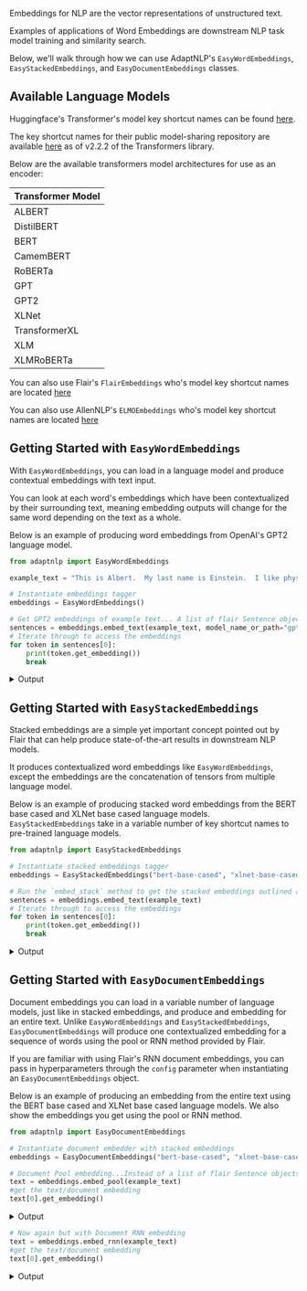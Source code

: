 Embeddings for NLP are the vector representations of unstructured text.

Examples of applications of Word Embeddings are downstream NLP task model training and similarity search. 

Below, we'll walk through how we can use AdaptNLP's `EasyWordEmbeddings`, `EasyStackedEmbeddings`, and 
`EasyDocumentEmbeddings` classes.

## Available Language Models

Huggingface's Transformer's model key shortcut names can be found [here](https://huggingface.co/transformers/pretrained_models.html).

The key shortcut names for their public model-sharing repository are available [here](https://huggingface.co/models) as of
v2.2.2 of the Transformers library.

Below are the available transformers model architectures for use as an encoder:

| Transformer Model|
| -------------    |
| ALBERT |
| DistilBERT |
| BERT |
| CamemBERT |
| RoBERTa |
| GPT |
| GPT2 |
| XLNet |
| TransformerXL |
| XLM |
| XLMRoBERTa |

You can also use Flair's `FlairEmbeddings` who's model key shortcut names are located [here](https://github.com/flairNLP/flair/blob/master/resources/docs/embeddings/FLAIR_EMBEDDINGS.md)

You can also use AllenNLP's `ELMOEmbeddings` who's model key shortcut names are located [here](https://github.com/flairNLP/flair/blob/master/resources/docs/embeddings/ELMO_EMBEDDINGS.md)

## Getting Started with `EasyWordEmbeddings`

With `EasyWordEmbeddings`, you can load in a language model and produce contextual embeddings with text input.

You can look at each word's embeddings which have been contextualized by their surrounding text, meaning embedding
outputs will change for the same word depending on the text as a whole.

Below is an example of producing word embeddings from OpenAI's GPT2 language model.


```python
from adaptnlp import EasyWordEmbeddings

example_text = "This is Albert.  My last name is Einstein.  I like physics and atoms."

# Instantiate embeddings tagger
embeddings = EasyWordEmbeddings()

# Get GPT2 embeddings of example text... A list of flair Sentence objects are generated
sentences = embeddings.embed_text(example_text, model_name_or_path="gpt2")
# Iterate through to access the embeddings
for token in sentences[0]:
    print(token.get_embedding())
    break
```

<details>
<summary>Output</summary>
```python
tensor([-0.1524, -0.0703,  0.5778,  ..., -0.3797, -0.3565,  2.4139])
```
</details>

## Getting Started with `EasyStackedEmbeddings`

Stacked embeddings are a simple yet important concept pointed out by Flair that can help produce state-of-the-art
results in downstream NLP models.

It produces contextualized word embeddings like `EasyWordEmbeddings`, except the embeddings are the concatenation of
tensors from multiple language model. 

Below is an example of producing stacked word embeddings from the BERT base cased and XLNet base cased language
models.  `EasyStackedEmbeddings` take in a variable number of key shortcut names to pre-trained language models.

```python
from adaptnlp import EasyStackedEmbeddings

# Instantiate stacked embeddings tagger
embeddings = EasyStackedEmbeddings("bert-base-cased", "xlnet-base-cased")

# Run the `embed_stack` method to get the stacked embeddings outlined above
sentences = embeddings.embed_text(example_text)
# Iterate through to access the embeddings
for token in sentences[0]:
    print(token.get_embedding())
    break
```
<details>
<summary>Output</summary>
```python
tensor([ 0.5918, -0.4142,  1.0203,  ..., -0.1045, -1.2841,  0.0192])
```
</details>

## Getting Started with `EasyDocumentEmbeddings`

Document embeddings you can load in a variable number of language models, just like in stacked embeddings, and produce
and embedding for an entire text.  Unlike `EasyWordEmbeddings` and `EasyStackedEmbeddings`, `EasyDocumentEmbeddings`
will produce one contextualized embedding for a sequence of words using the pool or RNN method provided by Flair.

If you are familiar with using Flair's RNN document embeddings, you can pass in hyperparameters through the `config`
parameter when instantiating an `EasyDocumentEmbeddings` object.

Below is an example of producing an embedding from the entire text using the BERT base cased and XLNet base 
cased language models.  We also show the embeddings you get using the pool or RNN method.


```python
from adaptnlp import EasyDocumentEmbeddings

# Instantiate document embedder with stacked embeddings
embeddings = EasyDocumentEmbeddings("bert-base-cased", "xlnet-base-cased")

# Document Pool embedding...Instead of a list of flair Sentence objects, we get one Sentence object: the document
text = embeddings.embed_pool(example_text)
#get the text/document embedding
text[0].get_embedding()
```
<details>
<summary>Output</summary>
```python
tensor([ 0.4216,  0.0123,  0.3136,  ..., -0.0683, -0.3761, -0.0974],
       grad_fn=<CatBackward>)
```
</details>

```python
# Now again but with Document RNN embedding
text = embeddings.embed_rnn(example_text)
#get the text/document embedding
text[0].get_embedding()
```
<details>
<summary>Output</summary>
```python
tensor([ 4.0643e-02,  4.7823e-01,  3.5992e-01, -6.5744e-01,  2.5690e-01,
        -2.2250e-02,  6.6651e-01, -1.4607e-01,  4.8427e-01,  6.3852e-01,
         9.8436e-02, -1.4234e-01, -6.1204e-01,  4.4708e-01,  2.4172e-01,
         2.4852e-01, -1.5021e-01,  5.1846e-01, -1.2435e-01,  1.1078e-01,
         3.6920e-01,  2.3225e-01, -2.2924e-01, -4.9226e-02,  4.7070e-01,
        -1.3099e-01,  7.9573e-01,  2.7918e-01, -6.8034e-01, -5.7282e-01,
         2.8865e-01, -5.9626e-01,  5.1510e-01,  2.0294e-01,  3.4929e-01,
        -5.5842e-02, -4.6091e-01, -3.9273e-01, -4.6477e-01,  7.3891e-02,
         3.1949e-01, -3.3215e-01,  1.3878e-01,  2.8379e-01, -4.9557e-02,
        -4.5319e-01,  1.1646e-02, -6.0409e-02, -5.8763e-01,  8.0155e-01,
        -2.2879e-02,  2.3967e-01,  6.0385e-01, -4.1895e-01, -1.6761e-01,
         6.4883e-01,  6.1100e-01, -7.7293e-01,  1.7982e-01,  8.7999e-02,
         4.7579e-01, -2.4647e-01,  2.9902e-01, -4.4531e-01,  3.4841e-01,
        -7.9070e-01,  5.7861e-02, -1.3308e-01, -1.0392e-01,  4.7919e-01,
        -6.1978e-01, -1.7192e-01, -4.7946e-01,  4.5381e-02, -3.7442e-02,
        -6.8591e-01,  3.5243e-01, -1.9135e-01,  3.6689e-01, -2.1427e-01,
        -1.3946e-01,  2.9380e-01,  2.4939e-01,  6.5739e-02,  4.7131e-01,
        -8.2398e-01,  6.1843e-02, -5.4207e-01, -4.3683e-01, -1.5192e-01,
        -1.5242e-02, -7.6256e-01, -4.8683e-01,  1.7045e-01,  1.0848e-01,
         3.5006e-01, -2.8152e-01, -7.3525e-02,  1.7871e-01,  4.3365e-01,
         2.8071e-01, -1.7845e-01, -4.7001e-01,  3.0485e-01, -3.1472e-01,
         7.8487e-01, -8.2343e-01,  2.5580e-01,  6.2897e-02, -5.3286e-01,
         1.0242e-01, -8.8470e-02, -9.5680e-02,  8.5138e-01, -3.2669e-03,
        -1.9355e-01, -1.0739e-01,  1.0788e-01,  4.6164e-01, -6.7108e-02,
         2.0659e-01,  6.9547e-01,  5.2934e-01, -4.9506e-01, -5.4222e-01,
         4.2463e-01,  3.7806e-01, -3.4682e-01,  2.4633e-02,  4.5355e-01,
        -1.9444e-01,  7.5605e-01, -1.6126e-01,  7.1877e-01, -1.9557e-01,
        -2.2612e-01, -5.0139e-02, -1.3550e-01, -1.1433e-01, -8.1717e-01,
        -1.9096e-01,  6.8815e-02,  6.9301e-02, -2.7783e-01, -5.6060e-02,
         2.3175e-01, -4.5415e-01, -8.8416e-02,  5.2196e-02,  3.6615e-01,
        -2.9025e-01,  1.3258e-01, -4.9883e-01,  2.2678e-01, -4.2092e-01,
        -7.2251e-01, -4.0375e-01, -1.5807e-02,  4.6092e-01,  2.9596e-01,
         3.6077e-01,  1.9079e-01, -2.5271e-01, -2.7760e-02,  3.6855e-01,
         3.8165e-01,  6.0619e-03, -7.6378e-01, -3.7182e-01, -4.4542e-02,
        -2.0117e-01, -1.1995e-01,  2.3850e-01, -4.1636e-01, -4.8439e-01,
        -2.0748e-02,  5.4735e-01, -7.2940e-01, -4.1707e-01,  5.9896e-01,
         1.7213e-01, -1.3483e-01, -3.8994e-01,  3.7115e-01, -2.4966e-01,
        -2.7104e-01,  1.3207e-01,  7.1423e-02,  2.1035e-01,  4.5386e-01,
        -3.4646e-01,  1.3394e-01, -3.7041e-01, -4.2550e-01,  2.6191e-02,
         6.6384e-01,  1.2815e-01,  2.6748e-02,  5.0338e-01,  4.1966e-02,
         7.0873e-02,  4.2947e-01, -1.2464e-01, -2.1960e-02, -1.8431e-01,
         7.5072e-01, -3.0089e-02,  3.0614e-01,  2.7832e-01, -6.7883e-01,
        -4.5706e-01, -1.6099e-01,  5.7140e-01,  5.3964e-01,  1.6853e-01,
        -1.2111e-01, -7.3538e-01,  1.0851e-01, -1.8549e-01, -2.6486e-01,
        -1.3871e-02,  2.8989e-01,  8.7540e-02, -4.0214e-01,  1.9980e-02,
        -7.1209e-02,  4.6514e-01,  2.3598e-01,  6.6215e-01, -5.3153e-01,
        -4.3674e-02,  9.7224e-02, -1.9030e-01, -7.5050e-01,  4.6526e-01,
         4.3002e-01, -5.4262e-01, -3.7726e-01,  2.8196e-01, -1.6574e-01,
        -7.0038e-02, -1.9054e-01,  2.9857e-01, -1.0482e-01, -1.1758e-01,
         1.2275e-02,  1.6027e-01, -3.4117e-02, -2.9249e-01,  2.8828e-01,
        -1.1687e-01, -5.2637e-02,  5.3424e-01,  2.1326e-01, -1.1130e-02,
         1.1047e-01,  4.6660e-01, -6.8302e-02, -6.2710e-01, -5.3588e-01,
         5.6987e-01,  1.0222e-01,  2.4219e-02, -2.5624e-01,  8.0474e-02,
         4.1616e-01, -6.5643e-01, -6.0552e-01, -3.6263e-01, -1.0691e-01,
        -2.3464e-01, -3.3408e-01,  1.3120e-01,  9.2258e-02, -1.2690e-01,
        -3.9567e-01,  2.8039e-01,  5.4222e-02,  1.7499e-01, -8.6867e-01,
        -3.6676e-01,  3.8382e-02, -6.8972e-01, -3.3034e-01,  2.9412e-01,
         4.1795e-01, -3.7838e-01, -1.9996e-01, -7.1303e-02, -2.2892e-01,
        -1.6649e-01,  7.2984e-02, -2.6782e-01,  8.0018e-01,  4.2457e-01,
        -6.1137e-02,  1.3479e-01,  6.0753e-01, -4.9129e-01,  5.4194e-01,
         5.5168e-01,  4.2584e-01,  7.7317e-01,  3.9137e-01,  2.5688e-02,
         4.7761e-01,  1.1689e-02, -3.0685e-02, -3.9294e-01,  2.5061e-01,
        -3.3469e-01, -1.2963e-01, -6.4249e-01,  4.8470e-01,  1.0723e-01,
         4.1352e-02, -3.2012e-01, -3.1172e-02, -8.9335e-01,  1.5820e-01,
         2.4536e-01, -3.7762e-02, -3.0008e-01, -1.4802e-01,  3.1138e-01,
        -4.0120e-01,  5.2545e-01, -2.9134e-01,  1.2147e-01, -7.2720e-01,
         7.3572e-01, -5.5248e-01,  2.3775e-02, -8.5957e-02, -7.8563e-02,
        -2.3558e-01,  2.9765e-01,  2.3477e-01,  4.7899e-01, -1.3915e-01,
         2.8876e-03,  6.6184e-02, -1.9383e-01,  5.8549e-01,  2.0872e-01,
         3.7530e-01,  3.8544e-01,  1.5910e-01, -6.1431e-01,  2.3468e-01,
         4.7251e-01,  3.3820e-01,  7.2941e-01,  2.4980e-02, -5.1878e-01,
         3.8167e-01, -5.2926e-01, -8.3092e-02,  4.0554e-01, -3.2830e-01,
        -7.9680e-01,  5.0002e-01,  2.5843e-01, -1.7918e-01,  9.9184e-02,
         2.4426e-02,  1.4300e-01, -2.1614e-01, -1.9736e-01, -1.6995e-01,
        -3.8350e-01, -5.9254e-01, -7.3108e-01, -9.7870e-02,  6.9274e-01,
         2.8090e-01,  7.2932e-02, -1.8584e-01, -2.0107e-02, -3.9466e-01,
        -1.3001e-01, -4.5177e-01, -4.0892e-03,  6.3328e-01, -8.3370e-02,
         3.9102e-01,  2.0180e-01,  2.4513e-01,  2.1440e-01,  3.8041e-01,
        -3.4213e-01,  8.5629e-02, -1.9770e-01, -5.4095e-02, -5.3485e-01,
         7.2403e-02, -3.0714e-01, -2.7611e-01, -3.0493e-01, -3.8583e-01,
        -1.3889e-01, -2.8492e-01,  2.4335e-01,  3.2545e-03,  4.0507e-01,
        -2.8886e-01,  1.5966e-01,  3.5735e-01,  4.9109e-01, -1.1930e-01,
        -6.4261e-02,  3.0875e-02, -2.1206e-01,  3.6731e-01,  3.0674e-01,
        -5.4629e-01, -1.9124e-02, -3.6374e-01, -2.1023e-01,  1.7612e-01,
         6.9023e-01, -1.0726e-01, -3.1508e-01, -5.5917e-02,  4.9525e-01,
        -2.5035e-01, -4.3870e-01, -2.1269e-01,  3.6930e-01, -3.5634e-02,
        -8.2272e-01,  3.5745e-01, -2.9108e-01,  1.8137e-01,  3.2459e-01,
         6.1389e-01,  2.0270e-01,  2.9765e-01,  2.9563e-01,  3.0103e-01,
        -5.6877e-01, -2.2441e-01,  2.3133e-01, -4.2049e-01,  2.7534e-01,
        -2.6664e-01,  1.0737e-01, -3.7153e-01, -5.1736e-01,  2.5754e-01,
         3.4389e-01, -2.1162e-01,  3.9876e-01,  3.0114e-01,  3.2266e-01,
        -3.0570e-01,  1.0993e-01,  3.4368e-01,  5.7563e-01, -1.7115e-01,
         3.3226e-01, -4.0898e-01,  1.5295e-01, -6.6033e-01, -3.5574e-01,
        -4.9282e-02, -2.7427e-01,  4.8897e-01,  5.2119e-01, -2.0027e-01,
         5.6864e-01,  2.7602e-01,  2.2527e-02, -1.9639e-01, -3.1784e-01,
        -2.2034e-01, -1.6692e-01, -1.4974e-01, -1.6638e-01, -9.1813e-02,
         7.2773e-01,  1.6606e-01, -1.0737e-01,  5.5271e-01,  3.9674e-01,
         3.2050e-01, -1.2518e-01,  2.5195e-01,  3.1479e-01, -4.6130e-01,
         3.1082e-01, -3.2721e-01,  4.8215e-01,  5.8966e-01, -2.4745e-01,
         3.3863e-01,  4.0711e-01, -1.2112e-01, -7.8878e-02,  3.4396e-01,
         4.3243e-01,  1.7047e-01,  7.0417e-01,  1.5878e-01,  2.3164e-01,
         1.3155e-04,  7.7327e-01,  4.2866e-01, -4.5849e-01,  2.1252e-01,
         1.0223e-01, -4.8963e-01], grad_fn=<CatBackward>)
```
</details>